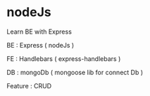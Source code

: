 # nodeJs

Learn BE with Express

BE : Express ( nodeJs )

FE : Handlebars ( express-handlebars )

DB : mongoDb ( mongoose lib for connect Db )

Feature : CRUD 
